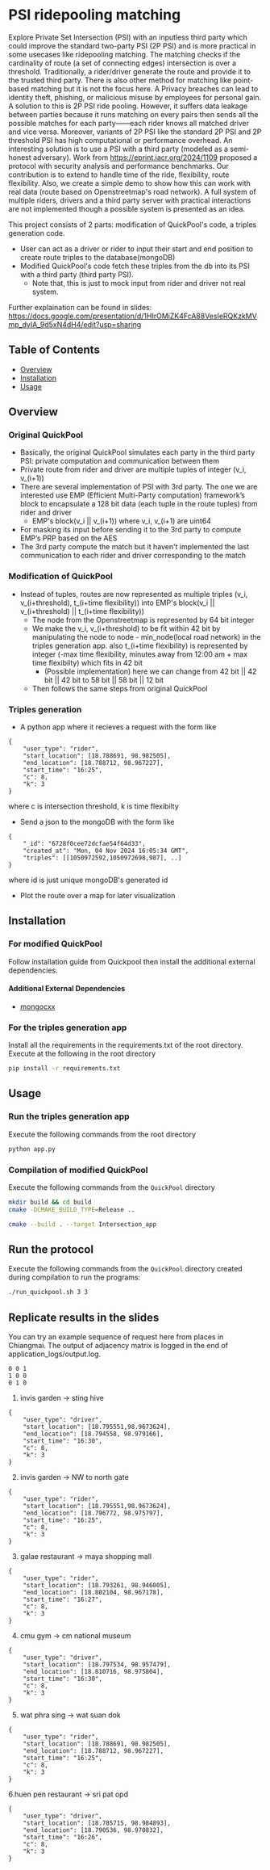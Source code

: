 # PSI ridepooling matching

Explore Private Set Intersection (PSI) with an inputless third party which could improve the standard two-party PSI (2P PSI) and is more practical in some usecases like ridepooling matching. The matching checks if the cardinality of route (a set of connecting edges) intersection is over a threshold. Traditionally, a rider/driver generate the route and provide it to the trusted third party. There is also other method for matching like point-based matching but it is not the focus here. A Privacy breaches can lead to identity theft, phishing, or malicious misuse by employees for personal gain. A solution to this is 2P PSI ride pooling. However, it suffers data leakage between parties because it runs matching on every pairs then sends all the possible matches for each party——each rider knows all matched driver and vice versa. Moreover, variants of 2P PSI like the standard 2P PSI and 2P threshold PSI has high computational or performance overhead. An interesting solution is to use a PSI with a third party (modeled as a semi-honest adversary). Work from https://eprint.iacr.org/2024/1109 proposed a protocol with security analysis and performance benchmarks. Our contribution is to extend to handle time of the ride, flexibility, route flexibility. Also, we create a simple demo to show how this can work with real data (route based on Openstreetmap's road network). A full system of multiple riders, drivers and a third party server with practical interactions are not implemented though a possible system is presented as an idea.

This project consists of 2 parts: modification of QuickPool's code, a triples generation code.
- User can act as a driver or rider to input their start and end position to create route triples to the database(mongoDB)
- Modified QuickPool's code fetch these triples from the db into its PSI with a third party (third party PSI).
    - Note that, this is just to mock input from rider and driver not real system.

Further explaination can be found in slides: https://docs.google.com/presentation/d/1HIrOMiZK4FcA88VesIeRQKzkMVmp_dyIA_9d5xN4dH4/edit?usp=sharing

## Table of Contents
- [Overview](#overview)
- [Installation](#installation)
- [Usage](#usage)

## Overview
### Original QuickPool
- Basically, the original QuickPool simulates each party in the third party PSI: private computation and communication between them
- Private route from rider and driver are multiple tuples of integer (v_i, v_(i+1))
- There are several implementation of PSI with 3rd party. The one we are interested use EMP (Efficient Multi-Party computation) framework’s block to encapsulate a 128 bit data (each tuple in the route tuples) from rider and driver
    - EMP's block(v_i || v_(i+1)) where v_i, v_(i+1) are uint64
- For masking its input before sending it to the 3rd party to compute EMP’s PRP based on the AES
- The 3rd party compute the match but it haven't implemented the last communication to each rider and driver corresponding to the match

### Modification of QuickPool
- Instead of tuples, routes are now represented as multiple triples (v_i, v_(i+threshold), t_(i+time flexibility)) into 
EMP's block(v_i || v_(i+threshold) || t_(i+time flexibility))
    - The node from the Openstreetmap is represented by 64 bit integer
    - We make the v_i, v_(i+threshold) to be fit within 42 bit by manipulating the node to node - min_node(local road network) in the triples generation app. also t_(i+time flexibility) is represented by integer (-max time flexibility, minutes away from 12:00 am + max time flexibilty) which fits in 42 bit
        - (Possible implementation) here we can change from 42 bit || 42 bit || 42 bit to 58 bit || 58 bit || 12 bit
    - Then follows the same steps from original QuickPool

### Triples generation 
- A python app where it recieves a request with the form like
```
{
    "user_type": "rider",
    "start_location": [18.788691, 98.982505],
    "end_location": [18.788712, 98.967227],
    "start_time": "16:25",
    "c": 8,
    "k": 3
}
```
where c is intersection threshold, k is time flexibilty
- Send a json to the mongoDB with the form like
```
{
    "_id": "6728f0cee72dcfae54f64d33",
    "created_at": "Mon, 04 Nov 2024 16:05:34 GMT",
    "triples": [[1050972592,1050972698,987], ..]
}
```
where id is just unique mongoDB's generated id
- Plot the route over a map for later visualization


## Installation

### For modified QuickPool
Follow installation guide from Quickpool then install the additional external dependencies.

#### Additional External Dependencies

- [mongocxx](https://www.mongodb.com/docs/languages/cpp/cpp-driver/current/get-started/download-and-install/)

### For the triples generation app
Install all the requirements in the requirements.txt of the root directory.
Execute at the following in the root directory
```sh
pip install -r requirements.txt
```

## Usage

### Run the triples generation app
Execute the following commands from the root directory
```sh
python app.py
```

### Compilation of modified QuickPool
Execute the following commands from the `QuickPool` directory
```sh
mkdir build && cd build
cmake -DCMAKE_BUILD_TYPE=Release ..

cmake --build . --target Intersection_app
```

## Run the protocol
Execute the following commands from the `QuickPool` directory created during compilation to run the programs:
```sh
./run_quickpool.sh 3 3
```

## Replicate results in the slides
You can try an example sequence of request here from places in Chiangmai. The output of adjacency matrix is logged in the end of application_logs/output.log.
```
0 0 1
1 0 0
0 1 0
```
1. invis garden -> sting hive
```
{
    "user_type": "driver",
    "start_location": [18.795551,98.9673624],
    "end_location": [18.794558, 98.979166],
    "start_time": "16:30",
    "c": 8,
    "k": 3
}
```

2. invis garden -> NW to north gate
```
{
    "user_type": "rider",
    "start_location": [18.795551,98.9673624],
    "end_location": [18.796772, 98.975797],
    "start_time": "16:25",
    "c": 8,
    "k": 3
}
```

3. galae restaurant -> maya shopping mall
```
{
    "user_type": "rider",
    "start_location": [18.793261, 98.946005],
    "end_location": [18.802104, 98.967178],
    "start_time": "16:27",
    "c": 8,
    "k": 3
}
```
4. cmu gym -> cm national museum
```
{
    "user_type": "driver",
    "start_location": [18.797534, 98.957479],
    "end_location": [18.810716, 98.975804],
    "start_time": "16:30",
    "c": 8,
    "k": 3
}
```

5. wat phra sing -> wat suan dok
```
{
    "user_type": "rider",
    "start_location": [18.788691, 98.982505],
    "end_location": [18.788712, 98.967227],
    "start_time": "16:25",
    "c": 8,
    "k": 3
}
```
6.huen pen restaurant -> sri pat opd
```
{
    "user_type": "driver",
    "start_location": [18.785715, 98.984893],
    "end_location": [18.790536, 98.970832],
    "start_time": "16:26",
    "c": 8,
    "k": 3
}
```
